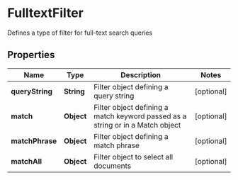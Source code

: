 

# FulltextFilter

Defines a type of filter for full-text search queries

## Properties

| Name | Type | Description | Notes |
|------------ | ------------- | ------------- | -------------|
|**queryString** | **String** | Filter object defining a query string |  [optional] |
|**match** | **Object** | Filter object defining a match keyword passed as a string or in a Match object |  [optional] |
|**matchPhrase** | **Object** | Filter object defining a match phrase |  [optional] |
|**matchAll** | **Object** | Filter object to select all documents |  [optional] |


